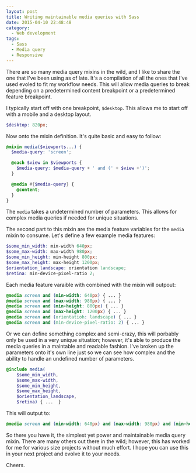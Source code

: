 ```yaml
---
layout: post
title: Writing maintainable media queries with Sass
date: 2015-04-10 22:48:48
category:
  - Web development
tags:
  - Sass
  - Media query
  - Responsive
---
```


There are so many media query mixins in the wild, and I like to share the one that I've been using as of late. It's a compilation of all the ones that I've used evoled to fit my workflow needs. This will allow media queries to break depending on a predetermined content breakpoint or a predetermined feature breakpoint.

I typically start off with one breakpoint, `$desktop`. This allows me to start off with a mobile and a desktop layout.

```scss
$desktop: 820px;
```

Now onto the mixin definition. It's quite basic and easy to follow:

```scss
@mixin media($viewports...) {
  $media-query: 'screen';

  @each $view in $viewports {
    $media-query: $media-query + ' and (' + $view +')';
  }

  @media #{$media-query} {
    @content;
  }
}
```

The `media` takes a undetermined number of parameters. This allows for complex media queries if needed for unique situations.

The second part to this mixin are the media feature variables for the `media` mixin to consume. Let's define a few example media features:

```scss
$some_min_width: min-width 640px;
$some_max-width: max-width 980px;
$some_min_height: min-height 800px;
$some_max_height: max-height 1200px;
$orientation_landscape: orientation landscape;
$retina: min-device-pixel-ratio 2;
```

Each media feature varaible with combined with the mixin will outpout:

```css
@media screen and (min-width: 640px) { ... }
@media screen and (max-width: 980px) { ... }
@media screen and (min-height: 800px) { ... }
@media screen and (max-height: 1200px) { ... }
@media screen and (orientatioh: landscape) { ... }
@media screen and (min-device-pixel-ratio: 2) { ... }
```

Or we can define something complex and semi-crazy, this will porbably only be used in a very unique situation; however, it's able to produce the media queries in a maintable and readable fashion. I've broken up the parameters onto it's own line just so we can see how complex and the ability to handle an undefined number of parameters.

```scss
@include media(
    $some_min_width,
    $some_max-width,
    $some_min_height,
    $some_max_height,
    $orientation_landscape,
    $retina) { ...  }
```

This will output to:

```css
@media screen and (min-width: 640px) and (max-width: 980px) and (min-height: 800px) and (max-height: 1200px) and (orientation: landscape) and (min-device-pixel-ratio: 2) { ... }
```

So there you have it, the simplest yet power and maintainable media query mixin. There are many others out there in the wild; however, this has worked for me for various size projects without much effort. I hope you can use this in your next project and evolve it to your needs.

Cheers.
